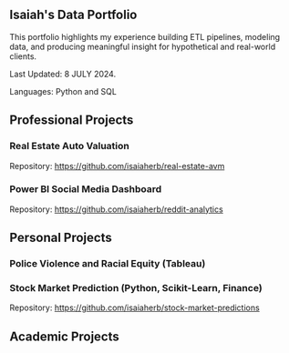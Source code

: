 ## Isaiah's Data Portfolio
This portfolio highlights my experience building ETL pipelines, modeling data, and producing meaningful insight for hypothetical and real-world clients.

Last Updated: 8 JULY 2024.

Languages: Python and SQL

## Professional Projects
### Real Estate Auto Valuation
Repository: https://github.com/isaiaherb/real-estate-avm
### Power BI Social Media Dashboard
Repository: https://github.com/isaiaherb/reddit-analytics
## Personal Projects
### Police Violence and Racial Equity (Tableau)
### Stock Market Prediction (Python, Scikit-Learn, Finance)
Repository: https://github.com/isaiaherb/stock-market-predictions
## Academic Projects

